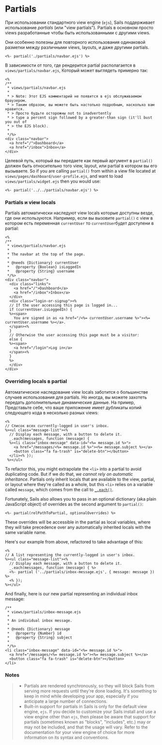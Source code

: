 # Partials

При использовании стандартного view engine (`ejs`), Sails поддерживает использование _partials_ (или "view partials").  Partials в основном просто views разработанные чтобы быть использованными с другими views.

Они особенно полезны для повторного использования одинаковой разметки между различными views, layouts, и даже другими partials.

```ejs
<%- partial('./partials/navbar.ejs') %>
```

В зависимости от того, где рендерится partial располагается в `views/partials/navbar.ejs`, Который может выглядеть примерно так:

```ejs
<%
/**
 * views/partials/navbar.ejs
 *
 * > Note: Этот EJS комментарий не появится в ejs обслуживаемом браузером.
 * > Таким образом, вы можете быть настолько подробным, насколько вам нравится.  
 * > Просто будьте осторожны not to inadvertently
 * > type a percent sign followed by a greater-than sign (it'll bust you out of
 * > the EJS block).
 *
 */%>
<div class="navbar">
  <a href="/">Dashboard</a>
  <a href="/inbox">Inbox</a>
</div>
```


Целевой путь, который вы передаете как первый аргумент в `partial()` должен быть относительно того view, layout, или partial в котором вы его вызываете.  So if you are calling `partial()` from within a view file located at `views/pages/dashboard/user-profile.ejs`, and want to load `views/partials/widget.ejs` then you would use:

```ejs
<%- partial('../../partials/navbar.ejs') %>
```

### Partials и view locals

Partials автоматически наследуют view locals которые доступны везде, где они используются.  Например, если вы вызовите `partial()` с view в котором есть переменная `currentUser` то `currentUser`будет доступени в partial:

```ejs
<%
/**
 * views/partials/navbar.ejs
 *
 * The navbar at the top of the page.
 *
 * @needs {Dictionary} currentUser
 *   @property {Boolean} isLoggedIn
 *   @property {String} username
 */%>
<div class="navbar">
  <div class="links">
    <a href="/">Dashboard</a>
    <a href="/inbox">Inbox</a>
  </div>
  <div class="login-or-signup"><%
  // If the user accessing this page is logged in...
  if (currentUser.isLoggedIn) {
  %><span>
    You are signed in as <a href="/<%= currentUser.username %>"><%= currentUser.username %></a>.
  </span><%
  }
  // Otherwise the user accessing this page must be a visitor:
  else {
  %><span>
    <a href="/login">Log in</a>
  </span><%
  }
  %>
  </div>
</div>
```


### Overriding locals в partial

Автоматическое наследование view locals заботится о большинстве случаев использования для partials.  Но иногда, вы можете захотеть передать дополнительные динамические данные. На пример, Представьте себе, что ваше приложение имеет дубликаты копий следующего кода в несколько разных views:

```ejs
<%
// Список всех currently-logged in user's inbox.
%><ul class="message-list"><%
  // Display each message, with a button to delete it.
  _.each(messages, function (message) {
  %><li class="inbox-message" data-id="<%= message.id %>">
    <a href="/messages/<%= message.id %>"><%= message.subject %></a>
    <button class="fa fa-trash" is="delete-btn"></button>
  </li><% });
 %></ul>
```

To refactor this, you might extrapolate the `<li>` into a partial to avoid duplicating code.  But if we do that, _we cannot rely on automatic inheritance_.  Partials only inherit locals that are available to the view, partial, or layout where they're called as a whole, but this `<li>` relies on a variable called `message`, which comes from the call to [`_.each()`](https://lodash.com/docs/3.10.1#forEach).

Fortunately, Sails also allows you to pass in an optional dictionary (aka plain JavaScript object) of overrides as the second argument to `partial()`:

```
<%- partial(relPathToPartial, optionalOverrides) %>
```

These overrides will be accessible in the partial as local variables, where they will take precedence over any automatically inherited locals with the same variable name.

Here's our example from above, refactored to take advantage of this:

```ejs
<%
// A list representing the currently-logged in user's inbox.
%><ul class="message-list"><%
  // Display each message, with a button to delete it.
  _.each(messages, function (message) { %>
  <%- partial ('../partials/inbox-message.ejs', { message: message }) %>
  <% });
%></ul>
```


And finally, here is our new partial representing an individual inbox message:

```ejs
/**
 * views/partials/inbox-message.ejs
 *
 * An individual inbox message.
 *
 * @needs {Dictionary} message
 *   @property {Number} id
 *   @property {String} subject
 *
 */%>
<li class="inbox-message" data-id="<%= message.id %>">
  <a href="/messages/<%= message.id %>"><%= message.subject %></a>
  <button class="fa fa-trash" is="delete-btn"></button>
</li>
```







### Notes

> + Partials are rendered synchronously, so they will block Sails from serving more requests until they're done loading.  It's something to keep in mind while developing your app, especially if you anticipate a large number of connections.
> + Built-in support for partials in Sails is only for the default view engine, `ejs`.  If you decide to customize your Sails install and use a view engine other than `ejs`, then please be aware that support for partials (sometimes known as "blocks", "includes", etc.) may or may not be included, and that the usage will vary.  Refer to the documentation for your view engine of choice for more information on its syntax and conventions.


<docmeta name="displayName" value="Partials">

